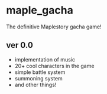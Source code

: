 # maple_gacha
The definitive Maplestory gacha game!

## ver 0.0
- implementation of music
- 20+ cool characters in the game
- simple battle system
- summoning system
- and other things!
